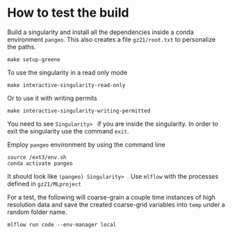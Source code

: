 # How to test the build
Build a singularity and install all the dependencies inside a conda environment `pangeo`.
This also creates a file `gz21/root.txt` to personalize the paths.
```
make setup-greene
```
To use the singularity in a read only mode
```
make interactive-singularity-read-only
```
Or to use it with writing permits
```
make interactive-singularity-writing-permitted
```

You need to see `Singularity> ` if you are inside the singularity. In order to exit the singularity
use the command `exit`.

Employ `pangeo` environment by using the command line
```
source /ext3/env.sh
conda activate pangeo
```
It should look like `(pangeo) Singularity> `. Use `mlflow` with the processes defined in `gz21/MLproject`

For a test, the following will coarse-grain a couple time instances of high resolution data and save the created coarse-grid variables into `temp` under a random folder name.

```
mlflow run code --env-manager local
```